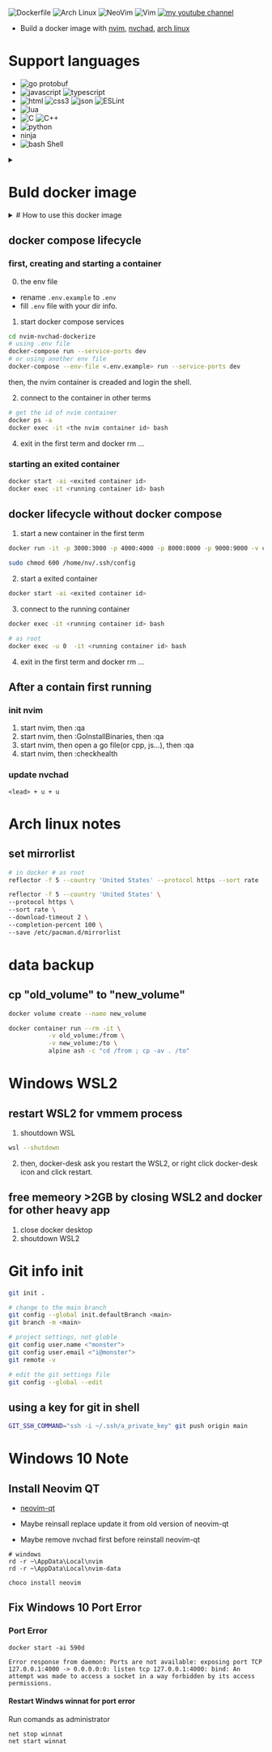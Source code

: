 ![Dockerfile](https://img.shields.io/badge/Docker-2CA5E0?style=for-the-badge&logo=docker&logoColor=white "dockerfile")
![Arch Linux](https://img.shields.io/badge/Arch_Linux-1793D1?style=for-the-badge&logo=arch-linux&logoColor=white "Arch Linux")
![NeoVim](https://img.shields.io/badge/NeoVim-%2357A143.svg?&style=for-the-badge&logo=neovim&logoColor=white "Neovim")
![Vim](https://img.shields.io/badge/VIM-%2311AB00.svg?&style=for-the-badge&logo=vim&logoColor=white "Vim")
[![my youtube channel](https://img.shields.io/badge/YouTube-FF0000?style=for-the-badge&logo=youtube&logoColor=white "碼農問祕")](https://www.youtube.com/channel/UCGry1v6wLt6AeQZ2J_7YgrA)

- Build a docker image with [nvim](https://neovim.io/), [nvchad](https://nvchad.github.io/), [arch linux](https://archlinux.org/)

# Support languages

- ![go](https://img.shields.io/badge/Go-00ADD8?style=for-the-badge&logo=go&logoColor=white "Go") protobuf
- ![javascript](https://img.shields.io/badge/JavaScript-323330?style=for-the-badge&logo=javascript&logoColor=F7DF1E "JavaScript")  ![typescript](https://img.shields.io/badge/TypeScript-007ACC?style=for-the-badge&logo=typescript&logoColor=white "typescript")
- ![html](https://img.shields.io/badge/HTML5-E34F26?style=for-the-badge&logo=html5&logoColor=white "HTML") ![css3](https://img.shields.io/badge/CSS3-1572B6?style=for-the-badge&logo=CSS3&logoColor=white "css3") ![json](https://img.shields.io/badge/json-5E5C5C?style=for-the-badge&logo=json&logoColor=white "json" ) ![ESLint](https://img.shields.io/badge/eslint-3A33D1?style=for-the-badge&logo=eslint&logoColor=white "ESLint")
- ![lua](https://img.shields.io/badge/Lua-2C2D72?style=for-the-badge&logo=lua&logoColor=white "lua")
- ![C](https://img.shields.io/badge/C-00599C?style=for-the-badge&logo=c&logoColor=white "C") ![C++](https://img.shields.io/badge/C%2B%2B-00599C?style=for-the-badge&logo=c%2B%2B&logoColor=white "C++")
- ![python](https://img.shields.io/badge/Python-FFD43B?style=for-the-badge&logo=python&logoColor=blue "python")
- ninja
- ![bash Shell](https://img.shields.io/badge/Shell_Script-121011?style=for-the-badge&logo=gnu-bash&logoColor=white "bash shell")

<details markdown='1'>
    <summary><h1>Buld docker image</h1></summary>

    1. update the base image

    ```sh
    docker images
    docker pull archlinux:base-devel
    docker images # list images again
    # Remove all dangling images
    docker image prune
    ```

    2. build the image

    ```sh
    docker build -f Dockerfile.dev.build -t zane/dev .
    ```
</details>

<details markdown='1'>
    <summary> 
    # How to use this docker image
    </summary>

    - create a docker volume if you want it

    ```sh
    docker volume create nvim_red_duck
    ```

</details>

## docker compose lifecycle

### first, creating and starting a container

0. the env file

- rename `.env.example` to `.env`
- fill `.env` file with your dir info.

1. start docker compose services

```sh
cd nvim-nvchad-dockerize
# using .env file
docker-compose run --service-ports dev
# or using another env file
docker-compose --env-file <.env.example> run --service-ports dev
```

then, the nvim container is creaded and login the shell.

2. connect to the container in other terms

```sh
# get the id of nvim container
docker ps -a
docker exec -it <the nvim container id> bash
```

4. exit in the first term and docker rm ...

### starting an exited container

```sh
docker start -ai <exited container id>
docker exec -it <running container id> bash
```

## docker lifecycle without docker compose

1. start a new container in the first term

```sh
docker run -it -p 3000:3000 -p 4000:4000 -p 8000:8000 -p 9000:9000 -v c:\a:/home/nv/a -v c:\Users\username\.ssh:/home/nv/.ssh -v "//var/run/docker.sock:/var/run/docker.sock" zane/dev

sudo chmod 600 /home/nv/.ssh/config
```

2. start a exited container

```sh
docker start -ai <exited container id>
```

3. connect to the running container

```sh
docker exec -it <running container id> bash

# as root
docker exec -u 0  -it <running container id> bash
```

4. exit in the first term and docker rm ...

## After a contain first running

### init nvim

1. start nvim, then :qa
2. start nvim, then :GoInstallBinaries, then :qa
3. start nvim, then open a go file(or cpp, js...), then :qa
4. start nvim, then :checkhealth

### update nvchad

```
<lead> + u + u
```

# Arch linux notes

## set mirrorlist

```sh
# in docker # as root
reflector -f 5 --country 'United States' --protocol https --sort rate  --download-timeout 2 --save /etc/pacman.d/mirrorlist

reflector -f 5 --country 'United States' \
--protocol https \
--sort rate \
--download-timeout 2 \
--completion-percent 100 \
--save /etc/pacman.d/mirrorlist
```

# data backup

## cp "old_volume" to "new_volume" 
```sh
docker volume create --name new_volume

docker container run --rm -it \
           -v old_volume:/from \
           -v new_volume:/to \
           alpine ash -c "cd /from ; cp -av . /to"
```

# Windows WSL2
## restart WSL2 for vmmem process

1. shoutdown WSL
```sh
wsl --shutdown
```

2. then, docker-desk ask you restart the WSL2, or right click docker-desk icon and click restart.

## free memeory >2GB by closing WSL2 and docker for other heavy app

1. close docker desktop
2. shoutdown WSL2

# Git info init
```sh
git init .

# change to the main branch
git config --global init.defaultBranch <main>
git branch -m <main>

# project settings, not globle
git config user.name <"monster">
git config user.email <"i@monster">
git remote -v

# edit the git settings file
git config --global --edit
```

## using a key for git in shell

```sh
GIT_SSH_COMMAND="ssh -i ~/.ssh/a_private_key" git push origin main
```

# Windows 10 Note

## Install Neovim QT

- [neovim-qt](https://github.com/equalsraf/neovim-qt)

- Maybe reinsall replace update it from old version of neovim-qt

- Maybe remove nvchad first before reinstall neovim-qt

```
# windows
rd -r ~\AppData\Local\nvim
rd -r ~\AppData\Local\nvim-data
```

```
choco install neovim
```

## Fix Windows 10 Port Error

### Port Error

```
docker start -ai 590d

Error response from daemon: Ports are not available: exposing port TCP 127.0.0.1:4000 -> 0.0.0.0:0: listen tcp 127.0.0.1:4000: bind: An attempt was made to access a socket in a way forbidden by its access permissions.
```

#### Restart Windws winnat for port error

Run comands as administrator

```
net stop winnat
net start winnat
```